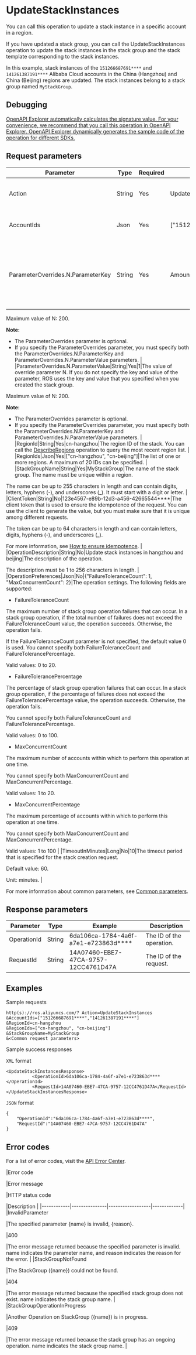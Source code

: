 # UpdateStackInstances

You can call this operation to update a stack instance in a specific account in a region.

If you have updated a stack group, you can call the UpdateStackInstances operation to update the stack instances in the stack group and the stack template corresponding to the stack instances.

In this example, stack instances of the `151266687691****` and `141261387191****` Alibaba Cloud accounts in the China \(Hangzhou\) and China \(Beijing\) regions are updated. The stack instances belong to a stack group named `MyStackGroup`.

## Debugging

[OpenAPI Explorer automatically calculates the signature value. For your convenience, we recommend that you call this operation in OpenAPI Explorer. OpenAPI Explorer dynamically generates the sample code of the operation for different SDKs.](https://api.aliyun.com/#product=ROS&api=UpdateStackInstances&type=RPC&version=2019-09-10)

## Request parameters

|Parameter|Type|Required|Example|Description|
|---------|----|--------|-------|-----------|
|Action|String|Yes|UpdateStackInstances|The operation that you want to perform. Set the value to UpdateStackInstances. |
|AccountIds|Json|Yes|\["151266687691\*\*\*\*","141261387191\*\*\*\*"\]|The list of one or more account IDs. A maximum of 20 IDs can be specified. |
|ParameterOverrides.N.ParameterKey|String|Yes|Amount|The key of override parameter N. If you do not specify the key and value of the parameter, ROS uses the key and value that you specified when you created the stack group.

Maximum value of N: 200.

**Note:**

-   The ParameterOverrides parameter is optional.
-   If you specify the ParameterOverrides parameter, you must specify both the ParameterOverrides.N.ParameterKey and ParameterOverrides.N.ParameterValue parameters. |
|ParameterOverrides.N.ParameterValue|String|Yes|1|The value of override parameter N. If you do not specify the key and value of the parameter, ROS uses the key and value that you specified when you created the stack group.

Maximum value of N: 200.

**Note:**

-   The ParameterOverrides parameter is optional.
-   If you specify the ParameterOverrides parameter, you must specify both the ParameterOverrides.N.ParameterKey and ParameterOverrides.N.ParameterValue parameters. |
|RegionId|String|Yes|cn-hangzhou|The region ID of the stack. You can call the [DescribeRegions](~~131035~~) operation to query the most recent region list. |
|RegionIds|Json|Yes|\["cn-hangzhou", "cn-beijing"\]|The list of one or more regions. A maximum of 20 IDs can be specified. |
|StackGroupName|String|Yes|MyStackGroup|The name of the stack group. The name must be unique within a region.

The name can be up to 255 characters in length and can contain digits, letters, hyphens \(-\), and underscores \(\_\). It must start with a digit or letter. |
|ClientToken|String|No|123e4567-e89b-12d3-a456-42665544\*\*\*\*|The client token that is used to ensure the idempotence of the request. You can use the client to generate the value, but you must make sure that it is unique among different requests.

The token can be up to 64 characters in length and can contain letters, digits, hyphens \(-\), and underscores \(\_\).

For more information, see [How to ensure idempotence](~~134212~~). |
|OperationDescription|String|No|Update stack instances in hangzhou and beijing|The description of the operation.

The description must be 1 to 256 characters in length. |
|OperationPreferences|Json|No|\{"FailureToleranceCount": 1, "MaxConcurrentCount": 2\}|The operation settings. The following fields are supported:

-   FailureToleranceCount

The maximum number of stack group operation failures that can occur. In a stack group operation, if the total number of failures does not exceed the FailureToleranceCount value, the operation succeeds. Otherwise, the operation fails.

If the FailureToleranceCount parameter is not specified, the default value 0 is used. You cannot specify both FailureToleranceCount and FailureTolerancePercentage.

Valid values: 0 to 20.

-   FailureTolerancePercentage

The percentage of stack group operation failures that can occur. In a stack group operation, if the percentage of failures does not exceed the FailureTolerancePercentage value, the operation succeeds. Otherwise, the operation fails.

You cannot specify both FailureToleranceCount and FailureTolerancePercentage.

Valid values: 0 to 100.

-   MaxConcurrentCount

The maximum number of accounts within which to perform this operation at one time.

You cannot specify both MaxConcurrentCount and MaxConcurrentPercentage.

Valid values: 1 to 20.

-   MaxConcurrentPercentage

The maximum percentage of accounts within which to perform this operation at one time.

You cannot specify both MaxConcurrentCount and MaxConcurrentPercentage.

Valid values: 1 to 100 |
|TimeoutInMinutes|Long|No|10|The timeout period that is specified for the stack creation request.

Default value: 60.

Unit: minutes. |

For more information about common parameters, see [Common parameters](~~131957~~).

## Response parameters

|Parameter|Type|Example|Description|
|---------|----|-------|-----------|
|OperationId|String|6da106ca-1784-4a6f-a7e1-e723863d\*\*\*\*|The ID of the operation. |
|RequestId|String|14A07460-EBE7-47CA-9757-12CC4761D47A|The ID of the request. |

## Examples

Sample requests

```
http(s)://ros.aliyuncs.com/? Action=UpdateStackInstances
&AccountIds=["151266687691****","141261387191****"]
&RegionId=cn-hangzhou
&RegionIds=["cn-hangzhou", "cn-beijing"]
&StackGroupName=MyStackGroup
&<Common request parameters>
```

Sample success responses

`XML` format

```
<UpdateStackInstancesResponse>
          <OperationId>6da106ca-1784-4a6f-a7e1-e723863d****</OperationId>
          <RequestId>14A07460-EBE7-47CA-9757-12CC4761D47A</RequestId>
</UpdateStackInstancesResponse>
```

`JSON` format

```
{
    "OperationId":"6da106ca-1784-4a6f-a7e1-e723863d****",
    "RequestId":"14A07460-EBE7-47CA-9757-12CC4761D47A"
}
```

## Error codes

For a list of error codes, visit the [API Error Center](https://error-center.alibabacloud.com/status/product/ROS).

|Error code

|Error message

|HTTP status code

|Description |
|------------|---------------|------------------|-------------|
|InvalidParameter

|The specified parameter \{name\} is invalid, \{reason\}.

|400

|The error message returned because the specified parameter is invalid. name indicates the parameter name, and reason indicates the reason for the error. |
|StackGroupNotFound

|The StackGroup \(\{name\}\) could not be found.

|404

|The error message returned because the specified stack group does not exist. name indicates the stack group name. |
|StackGroupOperationInProgress

|Another Operation on StackGroup \(\{name\}\) is in progress.

|409

|The error message returned because the stack group has an ongoing operation. name indicates the stack group name. |

